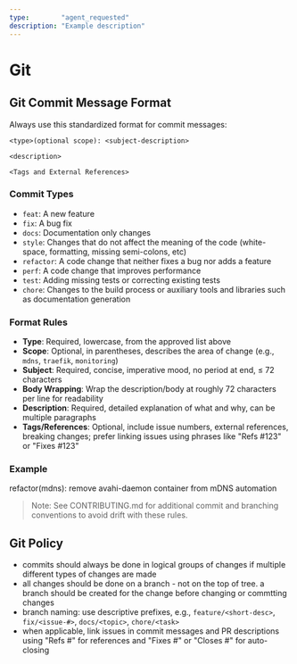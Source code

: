 ```yaml
---
type:        "agent_requested"
description: "Example description"
---
```


# Git

## Git Commit Message Format

Always use this standardized format for commit messages:

```
<type>(optional scope): <subject-description>

<description>

<Tags and External References>
```

### Commit Types

- `feat`: A new feature
- `fix`: A bug fix
- `docs`: Documentation only changes
- `style`: Changes that do not affect the meaning of the code (white-space, formatting, missing semi-colons, etc)
- `refactor`: A code change that neither fixes a bug nor adds a feature
- `perf`: A code change that improves performance
- `test`: Adding missing tests or correcting existing tests
- `chore`: Changes to the build process or auxiliary tools and libraries such as documentation generation

### Format Rules

- **Type**: Required, lowercase, from the approved list above
- **Scope**: Optional, in parentheses, describes the area of change (e.g., `mdns`, `traefik`, `monitoring`)
- **Subject**: Required, concise, imperative mood, no period at end, ≤ 72 characters
- **Body Wrapping**: Wrap the description/body at roughly 72 characters per line for readability
- **Description**: Required, detailed explanation of what and why, can be multiple paragraphs
- **Tags/References**: Optional, include issue numbers, external references, breaking changes; prefer linking issues using phrases like "Refs #123" or "Fixes
  #123"

### Example

refactor(mdns): remove avahi-daemon container from mDNS automation

> Note: See CONTRIBUTING.md for additional commit and branching conventions to avoid drift with these rules.

## Git Policy

- commits should always be done in logical groups of changes if multiple different types of changes are made
- all changes should be done on a branch - not on the top of tree. a branch should be created for the change before changing or commtting changes
- branch naming: use descriptive prefixes, e.g., `feature/<short-desc>`, `fix/<issue-#>`, `docs/<topic>`, `chore/<task>`
- when applicable, link issues in commit messages and PR descriptions using "Refs #<id>" for references and "Fixes #<id>" or "Closes #<id>" for auto-closing
